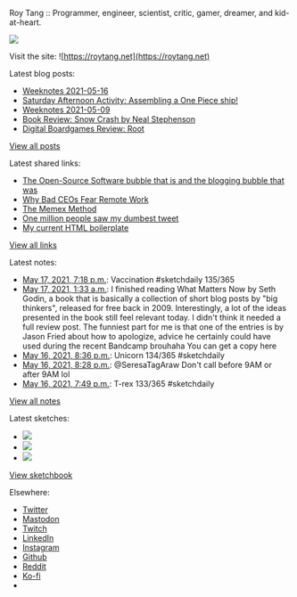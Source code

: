 Roy Tang :: Programmer, engineer, scientist, critic, gamer, dreamer, and kid-at-heart.

![](https://roytang.net/static/img/profile.jpg)

Visit the site: ![https://roytang.net](https://roytang.net)

Latest blog posts:

- [Weeknotes 2021-05-16](https://roytang.net/2021/05/weeknotes-2021-05-16/)
- [Saturday Afternoon Activity: Assembling a One Piece ship!](https://roytang.net/2021/05/going-merry-kit/)
- [Weeknotes 2021-05-09](https://roytang.net/2021/05/weeknotes-2021-05-09/)
- [Book Review: Snow Crash by Neal Stephenson](https://roytang.net/2021/05/snow-crash/)
- [Digital Boardgames Review: Root](https://roytang.net/2021/05/root/)

[View all posts](https://roytang.net/blog)

Latest shared links:

- [The Open-Source Software bubble that is and the blogging bubble that was](https://roytang.net/2021/05/the-open-source-software-bubble-that-is-and-the-blogging-bubble-that-was/)
- [Why Bad CEOs Fear Remote Work](https://roytang.net/2021/05/why-bad-ceos-fear-remote-work/)
- [The Memex Method](https://roytang.net/2021/05/the-memex-method/)
- [One million people saw my dumbest tweet](https://roytang.net/2021/05/one-million-people-saw-my-dumbest-tweet/)
- [My current HTML boilerplate](https://roytang.net/2021/05/my-current-html-boilerplate/)

[View all links](https://roytang.net/links)

Latest notes:

- [May 17, 2021, 7:18 p.m.](https://roytang.net/2021/05/1394250880933838849/): Vaccination #sketchdaily 135/365
- [May 17, 2021, 1:33 a.m.](https://roytang.net/2021/05/c72ceb2e3748ccd8611baab1cbfdfe74/): I finished reading What Matters Now by Seth Godin, a book that is basically a collection of short blog posts by &quot;big thinkers&quot;, released for free back in 2009. Interestingly, a lot of the ideas presented in the book still feel relevant today. I didn&#x27;t think it needed a full review post. The funniest part for me is that one of the entries is by Jason Fried about how to apologize, advice he certainly could have used during the recent Bandcamp brouhaha You can get a copy here
- [May 16, 2021, 8:36 p.m.](https://roytang.net/2021/05/1393908190207692805/): Unicorn 134/365 #sketchdaily
- [May 16, 2021, 8:28 p.m.](https://roytang.net/2021/05/1393906113825837058/): @SeresaTagAraw Don&#x27;t call before 9AM or after 9AM lol
- [May 16, 2021, 7:49 p.m.](https://roytang.net/2021/05/1393896259576995846/): T-rex 133/365 #sketchdaily

[View all notes](https://roytang.net/notes)

Latest sketches:


- ![](https://roytang.net/media/cache/f1/58/f1583f758702bdfdc6ec70a24023f5cb.jpg)
- ![](https://roytang.net/media/cache/28/48/2848f03cf9ae4baccc0ce11c657ba251.jpg)
- ![](https://roytang.net/media/cache/7a/ed/7aed92b015cbdcd9eac2017d0ccbab5e.jpg)

[View sketchbook](https://roytang.net/albums/sketchbook)


Elsewhere:

- [Twitter](https://twitter.com/roytang)
- [Mastodon](https://mastodon.technology/@roytang)
- [Twitch](https://twitch.tv/twitchyroy)
- [LinkedIn](https://www.linkedin.com/in/roytang)
- [Instagram](https://instagram.com/roytang0400)
- [Github](https://github.com/roytang)
- [Reddit](https://reddit.com/u/hungryroy)
- [Ko-fi](https://ko-fi.com/roytang)
- [](mailto:hello@roytang.net)